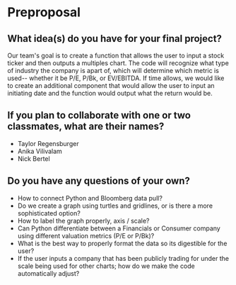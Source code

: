 # Preproposal

## What idea(s) do you have for your final project?

Our team's goal is to create a function that allows the user to input a stock ticker and then outputs a multiples chart. The code will recognize what type of industry the company is apart of, which will determine which metric is used-- whether it be P/E, P/Bk, or EV/EBITDA. If time allows, we would like to create an additional component that would allow the user to input an initiating date and the function would output what the return would be. 

## If you plan to collaborate with one or two classmates, what are their names?

- Taylor Regensburger
- Anika Vilivalam
- Nick Bertel

## Do you have any questions of your own?

- How to connect Python and Bloomberg data pull?
- Do we create a graph using turtles and gridlines, or is there a more sophisticated option?
- How to label the graph properly, axis / scale?
- Can Python differentiate between a Financials or Consumer company using different valuation metrics (P/E or P/Bk)?
- What is the best way to properly format the data so its digestible for the user?
- If the user inputs a company that has been publicly trading for under the scale being used for other charts; how do we make the code automatically adjust?
